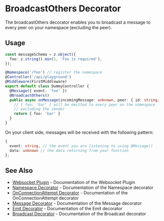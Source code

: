 # BroadcastOthers Decorator

The broadcastOthers decorator enables you to broadcast a message to every peer on your namespace (excluding the peer).

## Usage

```typescript
const messageSchema = z.object({
  foo: z.string().min(1, 'Foo is required'),
});

@Namespace('/foo') // register the namespace
@Controller('/api/playground')
@Middleware(FirstMiddleware)
export default class DummyController {
  @Message({ event: 'foo' })
  @BroadcastOthers()
  public async onMessage(incomingMessage: unknown, peer: { id: string; ip: string; }): Promise<Record<string, string>> {
    // { foo: 'bar' } will be emitted to every peer on the namespace
    // excluding the sender
    return { foo: 'bar' }
  }
}
```

On your client side, messages will be received with the following pattern:

```typescript
{ 
  event: string, // the event you are listening to using @Message()
  data: unknown // the data returning from your function
};
```

## See Also

- [Websocket Plugin](./websocket-plugin.md) - Documentation of the Websocket Plugin
- [Namespace Decorator](./namespace-decorator.md) - Documentation of the Namespace decorator
- [OnConnectionAttempt Decorator](./on-connection-attempt-decorator.md) - Documentation of the OnConnectionAttempt decorator
- [Message Decorator](./message-decorator.md) - Documentation of the Message decorator
- [Emit Decorator](./emit-decorator.md) - Documentation of the Emit decorator
- [Broadcast Decorator](./broadcast-decorator.md) - Documentation of the Broadcast decorator